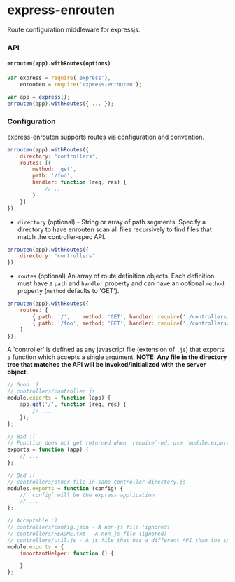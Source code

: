express-enrouten
==================


Route configuration middleware for expressjs.


### API
#### `enrouten(app).withRoutes(options)`
```javascript
var express = require('express'),
    enrouten = require('express-enrouten');

var app = express();
enrouten(app).withRoutes({ ... });
```


### Configuration
express-enrouten supports routes via configuration and convention.
```javascript
enrouten(app).withRoutes({
    directory: 'controllers',
    routes: [{
        method: 'get',
        path: '/foo',
        handler: function (req, res) {
            // ...
        }
    }]
});
```

- `directory` (optional) - String or array of path segments. Specify a directory to have enrouten scan all files recursively
to find files that match the controller-spec API.

```javascript
enrouten(app).withRoutes({
    directory: 'controllers'
});
```

- `routes` (optional) An array of route definition objects. Each definition must have a `path` and `handler` property and
can have an optional `method` property (`method` defaults to 'GET').

```javascript
enrouten(app).withRoutes({
    routes: [
        { path: '/',    method: 'GET', handler: require('./controllers/index') },
        { path: '/foo', method: 'GET', handler: require('./controllers/foo') }
    ]
});
```

A 'controller' is defined as any javascript file (extension of `.js`)
that exports a function which accepts a single argument. **NOTE: Any file in the directory tree that matches the API will
be invoked/initialized with the server object.**
```javascript
// Good :)
// controllers/controller.js
module.exports = function (app) {
    app.get('/', function (req, res) {
        // ...
    });
};

// Bad :(
// Function does not get returned when `require`-ed, use `module.exports`
exports = function (app) {
    // ...
};

// Bad :(
// controllers/other-file-in-same-controller-directory.js
modules.exports = function (config) {
    // `config` will be the express application
    // ...
};

// Acceptable :)
// controllers/config.json - A non-js file (ignored)
// controllers/README.txt - A non-js file (ignored)
// controllers/util.js - A js file that has a different API than the spec (ignored)
module.exports = {
    importantHelper: function () {

    }
};
```
